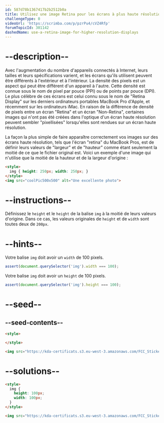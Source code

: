 ```yaml
---
id: 587d78b1367417b2b2512b0a
title: Utilisez une image Retina pour les écrans à plus haute résolution
challengeType: 0
videoUrl: 'https://scrimba.com/p/pzrPu4/cVZ4Rfp'
forumTopicId: 301142
dashedName: use-a-retina-image-for-higher-resolution-displays
---
```


# --description--

Avec l'augmentation du nombre d'appareils connectés à Internet, leurs tailles et leurs spécifications varient, et les écrans qu'ils utilisent peuvent être différents à l'extérieur et à l'intérieur. La densité des pixels est un aspect qui peut être différent d'un appareil à l'autre. Cette densité est connue sous le nom de pixel par pouce (PPI) ou de points par pouce (DPI). Le plus célèbre de ces écrans est celui connu sous le nom de "Retina Display" sur les derniers ordinateurs portables MacBook Pro d'Apple, et récemment sur les ordinateurs iMac. En raison de la différence de densité de pixels entre un écran "Retina" et un écran "Non-Retina", certaines images qui n'ont pas été créées dans l'optique d'un écran haute résolution peuvent sembler "pixellisées" lorsqu'elles sont rendues sur un écran haute résolution.

La façon la plus simple de faire apparaître correctement vos images sur des écrans haute résolution, tels que l'écran "retina" du MacBook Pros, est de définir leurs valeurs de "largeur" et de "hauteur" comme étant seulement la moitié de ce que le fichier original est. Voici un exemple d'une image qui n'utilise que la moitié de la hauteur et de la largeur d'origine :

```html
<style>
  img { height: 250px; width: 250px; }
</style>
<img src="coolPic500x500" alt="Une excellente photo">
```

# --instructions--

Définissez le `height` et le `height` de la balise `img` à la moitié de leurs valeurs d'origine. Dans ce cas, les valeurs originales de `height` et de `width` sont toutes deux de `200px`.

# --hints--

Votre balise `img` doit avoir un `width` de 100 pixels.

```js
assert(document.querySelector('img').width === 100);
```

Votre balise `img` doit avoir un `height` de 100 pixels.

```js
assert(document.querySelector('img').height === 100);
```

# --seed--

## --seed-contents--

```html
<style>

</style>

<img src="https://kda-certificats.s3.eu-west-3.amazonaws.com/FCC_Stickers_Camper_Bot200x200_845a03f022.jpg" alt="un autocollant qui dit 'Because CamperBot Cares'.">
```

# --solutions--

```html
<style>
  img { 
    height: 100px; 
    width: 100px; 
  }
</style>

<img src="https://kda-certificats.s3.eu-west-3.amazonaws.com/FCC_Stickers_Camper_Bot200x200_845a03f022.jpg" alt="un autocollant qui dit 'Because CamperBot Cares'.">
```
